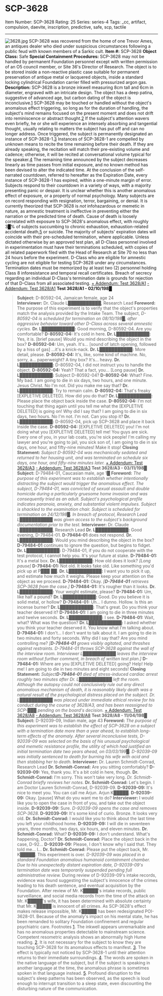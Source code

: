 # SCP-3628
Item Number: SCP-3628
Rating: 25
Series: series-4
Tags: _cc, artifact, compulsion, daevite, inscription, predictive, safe, scp, tactile

---

![3628.jpg](https://scp-wiki.wdfiles.com/local--files/scp-3628/3628.jpg)
SCP-3628 was recovered from the home of one Trevor Ames, an antiques dealer who died under suspicious circumstances following a public feud with known members of a Sarkic cult.
**Item #:** SCP-3628
**Object Class:** Safe
**Special Containment Procedures:** SCP-3628 may not be handled by permanent Foundation personnel except with written permission of an O5 council member, or Site 36's Director of Research. The object is to be stored inside a non-reactive plastic case suitable for permanent preservation of antique metal or lacquered objects, inside a standard locking cylindrical Foundation carrier filled with pressurized argon gas.
**Description:** SCP-3628 is a bronze inkwell measuring 8cm tall and 6cm in diameter, engraved with an intricate design. The object has a deep patina, suggestive of advanced age, but carbon dating of the object is inconclusive.[1](javascript:;)
SCP-3628 may be touched or handled without the object's anomalous effect triggering, so long as for the duration of handling, the subject's mind remains focused on the present moment and does not drift into reminiscence or abstract thought.[2](javascript:;) If the subject's attention wavers even briefly, he or she will experience an intensely absorbing and tangential thought, usually relating to matters the subject has put off and can no longer address.
Once triggered, the subject is permanently designated an instance of SCP-3628-1.[3](javascript:;)
Instances of SCP-3628-1 are compelled by unknown means to recite the time remaining before their death. If they are already speaking, the recitation will match their pre-existing volume and cadence; otherwise, it will be recited at conversational volume typical for the speaker.[4](javascript:;)
The remaining time announced by the subject decreases linearly as time passes from initial exposure, and no known method has been devised to alter the indicated time. At the conclusion of the self-narrated countdown, referred to hereafter as the Expiration Date, every instance of SCP-3628-1 has expired, within a one-minute margin of error.
Subjects respond to their countdown in a variety of ways, with a majority presenting panic or despair. It is unclear whether this is another anomalous effect of exposure, or a property of normal psychology. Many subjects are on record responding with resignation, terror, bargaining, or denial.
It is currently theorized that SCP-3628 is _not_ infohazardous or memetic in nature, as amnestic treatment is ineffective in preventing either the narration or the predicted time of death.
Cause of death is loosely correlated with exposure to SCP-3628's anomalous effect, with roughly 3█% of subjects succumbing to chronic exhaustion, exhaustion-related accidental death,[5](javascript:;) or suicide. The majority of subjects' expiration dates will coincide with their pre-scheduled termination, where applicable.
Unless dictated otherwise by an approved test plan, all D-Class personnel involved in experimentation must have their terminations scheduled, with copies of all related paperwork filed with the Head of Research at Site 70 no less than 24 hours before the experiment. D-Class who are eligible for amnestic cycling are not eligible for testing SCP-3628 under any circumstances. Termination dates must be memorized by at least two (2) personnel holding Class 8 inforesistance and temporal recall certificates. Breach of secrecy regarding an individual D-Class's termination date is grounds for rejection of that D-Class from all associated testing.
[\+ Addendum: Test 3628/A1](javascript:;)
[\- Addendum: Test 3628/A1](javascript:;)
**Test 3628/A1 - 02/10/198█**
> **Subject:** D-80592-04, Jamaican female, age 24  
>  **Interviewer:** Dr. Claude L███████████, Research Lead
> **Foreword:** The purpose of this experiment is to verify that the object's properties match the analysis provided by the Intake Team. The subject, _D-80592-04 is scheduled for termination on 08/10/198█, after aggressive behavior toward other D-Class across several amnestic cycles._
> **Dr. L███████████:** Good morning, D-80592-04. Are you comfortable?
> **D-80592-04:** It's cold in here.
> **Dr. L███████████:** Yes, it is. [brief pause] Would you mind describing the object in the box?
> **D-80592-04:** Um, yeah. It's… [sound of latch opening, followed by a hiss of gas] …it's a knick-nack.
> **Dr. L███████████:** More detail, please.
> **D-80592-04:** It's, like, some kind of machine. No, sorry, a… paperweight? A tiny box? It's… heavy.
> **Dr. L███████████:** D-80592-04, I did not instruct you to handle the object.
> **D-80592-04:** Yeah? That a fact, you…
> [Long pause]
> **Dr. L███████████:** Subject D-80592-04?
> **D-80592-04:** What? Fine. My bad. I am going to die in six days, two hours, and one minute. Jesus Christ. No I'm not. Did you make me say that?
> **Dr. L███████████:** Try to remain calm.
> **D-80592-04:** That's freaky [EXPLETIVE DELETED]. How did you do that?
> **Dr. L███████████:** Please place the object back inside the case.
> **D-80592-04:** I'm not touching that thing again until you tell me what the [EXPLETIVE DELETED] is going on! Why did I say that? I am going to die in six days, two hours. No I'm not. I'm not. Can you stop it?
> **Dr. L███████████:** D-80592-04, pick up SCP-3628 and place it back inside the case.
> **D-80592-04:** [EXPLETIVE DELETED] you! I'm not doing what you [EXPLETIVE DELETED] tell me! You guys are sick. Every one of you, in your lab coats, you're sick people! I'm calling my lawyer and you're going to jail, you sick son of, I am going to die in six days, one hour, and fifty-nine minutes! Make it stop!
> **Closing Statement:** _Subject D-80592-04 was mechanically sedated and returned to her housing unit, and was terminated on schedule six days, one hour, and fifty-nine minutes later._
[\+ Addendum: Test 3628/A3](javascript:;)
[\- Addendum: Test 3628/A3](javascript:;)
**Test 3628/A3 - 03/11/198█**
> **Subject:** D-79484-01, Caucasian male, age 1█
> **Foreword:** _The purpose of this experiment was to establish whether intentionally distracting the subject would trigger the anomalous effect. The subject, D-79484-01, was convicted of sexual assault and double homicide during a particularly gruesome home invasion and was consequently tried as an adult. Subject's psychological profile indicates paranoia, anxiety, and substantial violent impulses. Subject is shackled to the examination chair. Subject is scheduled for termination on 24/12/198█. In breach of protocol, Research Lead L███████████ was given access to the subject's background documentation prior to the test._
> **Interviewer:** Dr. Claude L███████████, Research Lead
> **Dr. L███████████:** Good evening, D-79484-01.
> **D-79484-01** does not respond.
> **Dr. L███████████:** Would you mind describing the object in the box?
> **D-79484-01** continues to ignore the question, but begins to fidget.
> **Dr. L███████████:** D-79484-01, if you do not cooperate with the test protocol, I cannot help you. It's your future at stake.
> **D-79484-01:** It's a metal box.
> **Dr. L███████████:** How old does it look?
> _[Long pause]_
> **D-79484-01:** Not old. It looks fake old. Like something you'd pick up at P███ ██.
> **Dr. L███████████:** I want you to pick it up, and estimate how much it weighs. Please keep your attention on the object as we proceed.
> **D-79484-01:** Okay.
> _[**D-79484-01** retrieves SCP-3628 from the case.]_
> **D-79484-01:** It's rougher than it looks.
> **Dr. L███████████:** Your weight estimate, please?
> **D-79484-01:** Um, like half a pound?
> **Dr. L███████████:** Good. Do you believe it is solid metal, or hollow?
> **D-79484-01:** Uh… I dunno. Hollow. Is this an incense burner?
> **Dr. L███████████:** That's great. Do you think your teacher deserved it?
> **D-79484-01:** I am going to die in three minutes and twelve seconds.
> **Dr. L███████████:** I see.
> **D-79484-01:** Wait, what? What was the question?
> **Dr. L███████████:** I asked whether you think your teacher deserved it. You know what I'm talking about.
> **D-79484-01:** I don't… I don't want to talk about it. I am going to die in two minutes and forty seconds. Why did I say that? Are you mind controlling me?
> _[**D-79484-01** grows visibly agitated, and thrashes against restraints. D-79484-01 throws SCP-3628 against the wall of the interview room. Interviewer L███████████ leaves the interview room without further comment, in breach of written test plan.]_
> **D-79484-01:** Where are you [EXPLETIVE DELETED] going? Help! Help me! I am going to die in two minutes and eight seconds!
> **Closing Statement:** _Subject**D-79484-01** died of stress-induced cardiac arrest roughly two minutes after Dr. L███████████ left the room. Although the autopsy could not conclusively rule out any direct anomalous mechanism of death, it is reasonably likely death was a natural result of the psychological distress placed on the subject. Dr. L███████████ was placed under immediate ethical review for his conduct during the course of 3628/A3, and has been reassigned to SCP-███ pending on the board's decision._
[\+ Addendum: Test 3628/A8](javascript:;)
[\- Addendum: Test 3628/A8](javascript:;)
**Test 3628/A8 - 11/04/198█**
> **Subject:** D-92039-09, Indian male, age 43
> **Foreword:** _The purpose of this experiment was to establish the effect of SCP-3628 on a subject with a termination date more than a year ahead, to establish long-term effects of the anomaly. After several inconclusive tests, D-92039-09 was selected on the basis of his unusual psychological and memetic resistance profile, the utility of which had justified an initial termination date two years ahead, on 03/03/199█. D-92039-09 was initially sentenced to death for burning his wife with acid and then stabbing her to death._
> **Interviewer:** Dr. Lauren Schmidt-Conrad, Research Lead
> **Dr. Schmidt-Conrad:** Are you sitting comfortably?
> **D-92039-09:** Yes, thank you. It's a bit cold in here, though.
> **Dr. Schmidt-Conrad:** I'm sorry. This won't take very long.
> _Dr. Schmidt-Conrad briefly reviews her notes._
> **Dr. Schmidt-Conrad:** Let's begin. I am Doctor Lauren Schmidt-Conrad, D-92039-09.
> **D-92039-09:** It's nice to meet you. You can call me Arjun. Arjun K█████.
> **D-92039-09:** Okay. [pause] What do you want me to do?
> **Interviewer:** I would like you to open the case in front of you, and take out the object inside.
> **D-92039-09:** Sure.
> _D-92039-09 opens the case and removes SCP-3628._
> **D-92039-09:** It's some kind of curio. Bronze. It looks very old.
> **Dr. Schmidt-Conrad:** I would like you to think about the last time you left your childhood home.
> **D-92039-09:** I will die in seventeen years, three months, two days, six hours, and eleven minutes.
> **Dr. Schmidt-Conrad:** What?
> **D-92039-09:** I don't understand. What's happening, Doctor?
> **Dr. Schmidt-Conrad:** Place the object back in the case, D-92…
> **D-92039-09:** Please, I don't know why I said that. They told me… I…
> **Dr. Schmidt-Conrad:** Please put the object back, Mr. K█████. This experiment is over.
> _D-92039-09 was placed in a standard Foundation anomalous humanoid containment chamber. Due to his unexpectedly distant expiration date, D-92039-09's termination date was temporarily suspended pending full administrative review._
> During review of D-92039-09's intake records, evidence was found suggesting the subject's innocence of the crimes leading to his death sentence, and eventual acquisition by the Foundation.
> After review of Mr. K█████'s intake records, public surveillance, and social media records from the time of the attack on Mr. K█████'s wife, it has been determined with absolute certainty that Mr. K█████ is innocent of all crimes.
> As SCP-3628's effect makes release impossible, Mr. K█████ has been redesignated POI-3628-01. Because of the anomaly's impact on his mental state, he has been remanded to solitary Foundation confinement and regular psychiatric care.
Footnotes
[1](javascript:;). The inkwell appears unremarkable and has no anomalous properties detectable to mainstream science. Competent resometric analysis shows an abnormally high Hume reading.
[2](javascript:;). It is not necessary for the subject to know they are touching SCP-3628 for its anomalous effects to manifest.
[3](javascript:;). The effect is typically not noticed by SCP-3628-1 until their attention returns to their immediate surroundings.
[4](javascript:;). The words are spoken in the native language of the subject, but if the subject is speaking in another language at the time, the anomalous phrase is sometimes spoken in that language instead.
[5](javascript:;). Profound disruption to the subject's sleep patterns has been observed, as the speech is loud enough to interrupt transition to a sleep state, even discounting the disturbing nature of the communication.